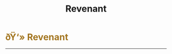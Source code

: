 ﻿---
lang: en-US
title: Revenant
prev: Pursuer
next: Romantic
---

# <font color="#a37621">ðŸ‘» <b>Revenant</b></font> <Badge text="Benign" type="tip" vertical="middle"/>
---

